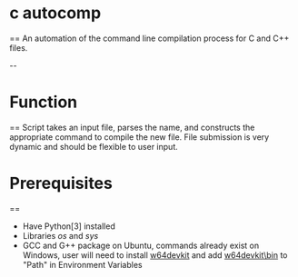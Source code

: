 # c autocomp
==
An automation of the command line compilation process for C and C++ files.

--

# Function
==
Script takes an input file,
parses the name, and constructs
the appropriate command to compile
the new file.
File submission is very dynamic
and should be flexible to user input.

# Prerequisites
==
* Have Python[3] installed
* Libraries _os_ and _sys_
* GCC and G++ package
  on Ubuntu, commands already exist
  on Windows, user will need to install
  [w64devkit](https://github.com/skeeto/w64devkit/releases/latest) and add <u>w64devkit\bin</u> to "Path" in Environment Variables
  
